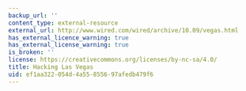 ```yaml
---
backup_url: ''
content_type: external-resource
external_url: http://www.wired.com/wired/archive/10.09/vegas.html
has_external_licence_warning: true
has_external_license_warning: true
is_broken: ''
license: https://creativecommons.org/licenses/by-nc-sa/4.0/
title: Hacking Las Vegas
uid: ef1aa322-054d-4a55-8556-97afedb479f6
---
```

